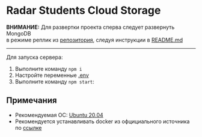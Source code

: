 # Radar Students Cloud Storage

**ВНИМАНИЕ:** Для развертки проекта сперва следует развернуть MongoDB  
в режиме реплик из 
[репозитория](https://github.com/ImAllergicToFish/mongo_cluster), следуя инструкции в 
[README.md](https://github.com/ImAllergicToFish/mongo_cluster/blob/master/README.md)
***
Для запуска сервера:  
1. Выполните команду `npm i`
2. Настройте переменные [.env](https://github.com/ImAllergicToFish/CloudStorageTask/blob/master/.env)
3. Выполните команду `npm start`:

## Примечания
* Рекомендуемая ОС: [Ubuntu 20.04](https://releases.ubuntu.com/20.04/)
* Рекомендуется устанавливать docker из офцициального источника
по [ссылке](https://docs.docker.com/engine/install/ubuntu/)
